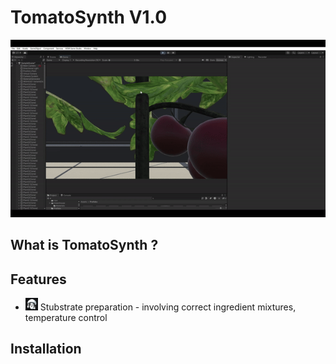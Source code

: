 # TomatoSynth V1.0

![TomatoSynth Visual Example](https://github.com/SCT-lab/TomatoSynth/blob/main/Images/TS.gif)

## What is TomatoSynth ?

## Features
* <img src="https://github.com/SCT-lab/DigiFungi/blob/main/images/logo.png" width="20"> Stubstrate preparation - involving correct ingredient mixtures, temperature control


## Installation
